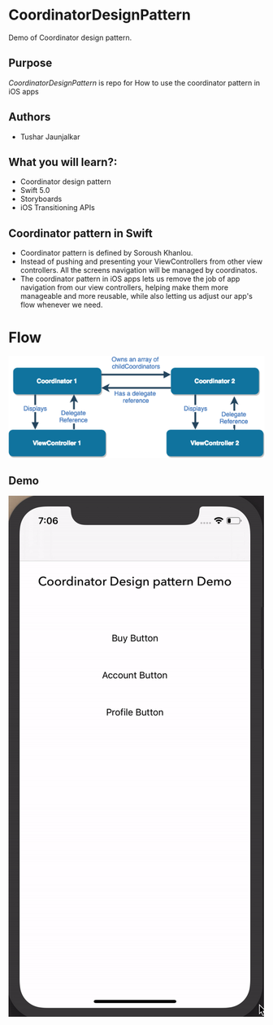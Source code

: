 # CoordinatorDesignPattern
Demo of Coordinator design pattern.


## Purpose
_CoordinatorDesignPattern_ is repo for How to use the coordinator pattern in iOS apps

## Authors
- Tushar Jaunjalkar

## What you will learn?:
- Coordinator design pattern
- Swift 5.0
- Storyboards
- iOS Transitioning APIs

## Coordinator pattern in Swift
- Coordinator pattern is defined by Soroush Khanlou.
- Instead of pushing and presenting your ViewControllers from other view controllers. All the screens navigation will be managed by coordinatos.
- The coordinator pattern in iOS apps lets us remove the job of app navigation from our view controllers, helping make them more manageable and more reusable, while also letting us adjust our app's flow whenever we need.


# Flow
![](Flow.png)

## Demo
![](CoordinatorDemo.gif)
